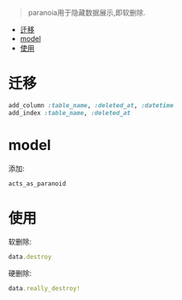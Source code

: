 > paranoia用于隐藏数据展示,即软删除.

<!-- TOC -->

- [迁移](#迁移)
- [model](#model)
- [使用](#使用)

<!-- /TOC -->

# 迁移

```ruby
add_column :table_name, :deleted_at, :datetime
add_index :table_name, :deleted_at
```

# model

添加:

```ruby
acts_as_paranoid
```

# 使用

软删除:

```ruby
data.destroy
```

硬删除:

```ruby
data.really_destroy!
```